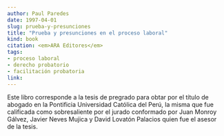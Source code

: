 ```yaml
---
author: Paul Paredes
date: 1997-04-01
slug: prueba-y-presunciones
title: "Prueba y presunciones en el proceso laboral"
kind: book
citation: <em>ARA Editores</em>
tags:
- proceso laboral
- derecho probatorio
- facilitación probatoria
link: 
---
```


Este libro corresponde a la tesis de pregrado para obtar por el título de abogado en la Pontificia Universidad Católica del Perú, la misma que fue calificada como sobresaliente por el jurado conformado por Juan Monroy Gálvez, Javier Neves Mujica y David Lovatón Palacios quien fue el asesor de la tesis.

